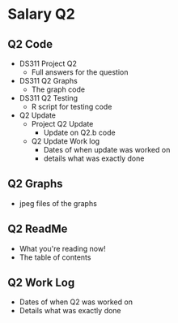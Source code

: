 # Salary Q2
## Q2 Code
- DS311 Project Q2
	- Full answers for the question
- DS311 Q2 Graphs
	- The graph code
- DS311 Q2 Testing
	- R script for testing code
- Q2 Update
	- Project Q2 Update
		- Update on Q2.b code
	- Q2 Update Work log
		- Dates of when update was worked on
		- details what was exactly done
## Q2 Graphs
- jpeg files of the graphs
## Q2 ReadMe
- What you're reading now!
- The table of contents
## Q2 Work Log
- Dates of when Q2 was worked on
- Details what was exactly done